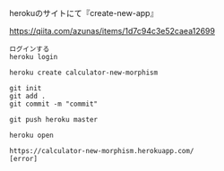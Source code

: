 herokuのサイトにて『create-new-app』

https://qiita.com/azunas/items/1d7c94c3e52caea12699

```
ログインする
heroku login

heroku create calculator-new-morphism

git init
git add .
git commit -m "commit"

git push heroku master

heroku open

https://calculator-new-morphism.herokuapp.com/
[error]


```